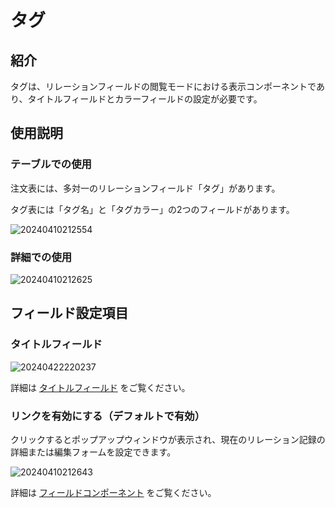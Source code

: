 # タグ

## 紹介

タグは、リレーションフィールドの閲覧モードにおける表示コンポーネントであり、タイトルフィールドとカラーフィールドの設定が必要です。

## 使用説明

### テーブルでの使用

注文表には、多対一のリレーションフィールド「タグ」があります。

タグ表には「タグ名」と「タグカラー」の2つのフィールドがあります。

![20240410212554](https://static-docs.nocobase.com/20240410212554.png)

### 詳細での使用

![20240410212625](https://static-docs.nocobase.com/20240410212625.png)

## フィールド設定項目

### タイトルフィールド

![20240422220237](https://static-docs.nocobase.com/20240422220237.png)

詳細は [タイトルフィールド](/handbook/ui/fields/field-settings/title-field) をご覧ください。

### リンクを有効にする（デフォルトで有効）

クリックするとポップアップウィンドウが表示され、現在のリレーション記録の詳細または編集フォームを設定できます。

![20240410212643](https://static-docs.nocobase.com/20240410212643.png)

詳細は [フィールドコンポーネント](/handbook/ui/fields/association-field) をご覧ください。

